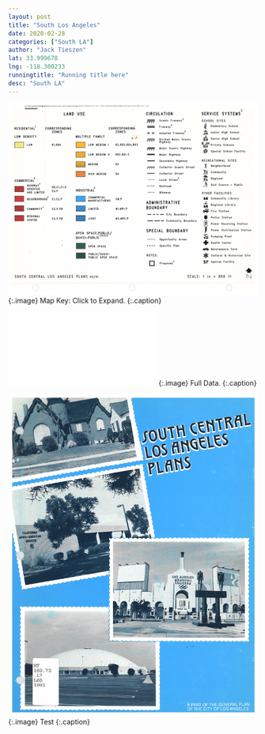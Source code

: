 ```yaml
---
layout: post
title: "South Los Angeles"
date: 2020-02-28
categories: ["South LA"]
author: "Jack Tieszen"
lat: 33.999678
lng: -118.300233
runningtitle: "Running title here"
desc: "South LA"
---
```


![Key](images/Key.jpg)
   {:.image}
Map Key: Click to Expand. 
   {:.caption} 


 ![Full Data](images/South_LA.pdf)
   {:.image}
Full Data. 
   {:.caption}    

![Images](images/South_LA_Page_01.jpg) {:.image}
Test
   {:.caption}
